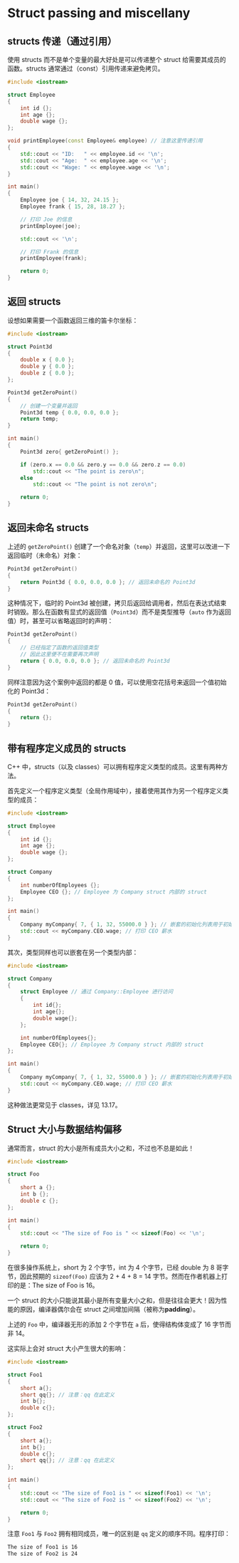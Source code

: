 # Struct passing and miscellany

## structs 传递（通过引用）

使用 structs 而不是单个变量的最大好处是可以传递整个 struct 给需要其成员的函数。structs 通常通过（const）引用传递来避免拷贝。

```cpp
#include <iostream>

struct Employee
{
    int id {};
    int age {};
    double wage {};
};

void printEmployee(const Employee& employee) // 注意这里传递引用
{
    std::cout << "ID:   " << employee.id << '\n';
    std::cout << "Age:  " << employee.age << '\n';
    std::cout << "Wage: " << employee.wage << '\n';
}

int main()
{
    Employee joe { 14, 32, 24.15 };
    Employee frank { 15, 28, 18.27 };

    // 打印 Joe 的信息
    printEmployee(joe);

    std::cout << '\n';

    // 打印 Frank 的信息
    printEmployee(frank);

    return 0;
}
```

## 返回 structs

设想如果需要一个函数返回三维的笛卡尔坐标：

```cpp
#include <iostream>

struct Point3d
{
    double x { 0.0 };
    double y { 0.0 };
    double z { 0.0 };
};

Point3d getZeroPoint()
{
    // 创建一个变量并返回
    Point3d temp { 0.0, 0.0, 0.0 };
    return temp;
}

int main()
{
    Point3d zero{ getZeroPoint() };

    if (zero.x == 0.0 && zero.y == 0.0 && zero.z == 0.0)
        std::cout << "The point is zero\n";
    else
        std::cout << "The point is not zero\n";

    return 0;
}
```

## 返回未命名 structs

上述的 `getZeroPoint()` 创建了一个命名对象（`temp`）并返回，这里可以改进一下返回临时（未命名）对象：

```cpp
Point3d getZeroPoint()
{
    return Point3d { 0.0, 0.0, 0.0 }; // 返回未命名的 Point3d
}
```

这种情况下，临时的 Point3d 被创建，拷贝后返回给调用者，然后在表达式结束时销毁。那么在函数有显式的返回值（`Point3d`）而不是类型推导（`auto` 作为返回值）时，甚至可以省略返回时的声明：

```cpp
Point3d getZeroPoint()
{
    // 已经指定了函数的返回值类型
    // 因此这里便不在需要再次声明
    return { 0.0, 0.0, 0.0 }; // 返回未命名的 Point3d
}
```

同样注意因为这个案例中返回的都是 0 值，可以使用空花括号来返回一个值初始化的 Point3d：

```cpp
Point3d getZeroPoint()
{
    return {};
}
```

## 带有程序定义成员的 structs

C++ 中，structs（以及 classes）可以拥有程序定义类型的成员。这里有两种方法。

首先定义一个程序定义类型（全局作用域中），接着使用其作为另一个程序定义类型的成员：

```cpp
#include <iostream>

struct Employee
{
    int id {};
    int age {};
    double wage {};
};

struct Company
{
    int numberOfEmployees {};
    Employee CEO {}; // Employee 为 Company struct 内部的 struct
};

int main()
{
    Company myCompany{ 7, { 1, 32, 55000.0 } }; // 嵌套的初始化列表用于初始化 Employee
    std::cout << myCompany.CEO.wage; // 打印 CEO 薪水
}
```

其次，类型同样也可以嵌套在另一个类型内部：

```cpp
#include <iostream>

struct Company
{
    struct Employee // 通过 Company::Employee 进行访问
    {
        int id{};
        int age{};
        double wage{};
    };

    int numberOfEmployees{};
    Employee CEO{}; // Employee 为 Company struct 内部的 struct
};

int main()
{
    Company myCompany{ 7, { 1, 32, 55000.0 } }; // 嵌套的初始化列表用于初始化 Employee
    std::cout << myCompany.CEO.wage; // 打印 CEO 薪水
}
```

这种做法更常见于 classes，详见 13.17。

## Struct 大小与数据结构偏移

通常而言，struct 的大小是所有成员大小之和，不过也不总是如此！

```cpp
#include <iostream>

struct Foo
{
    short a {};
    int b {};
    double c {};
};

int main()
{
    std::cout << "The size of Foo is " << sizeof(Foo) << '\n';

    return 0;
}
```

在很多操作系统上，short 为 2 个字节，int 为 4 个字节，已经 double 为 8 哥字节，因此预期的 `sizeof(Foo)` 应该为 2 + 4 + 8 = 14 字节。然而在作者机器上打印的是：The size of Foo is 16。

一个 struct 的大小只能说其最小是所有变量大小之和，但是往往会更大！因为性能的原因，编译器偶尔会在 struct 之间增加间隔（被称为**padding**）。

上述的 `Foo` 中，编译器无形的添加 2 个字节在 `a` 后，使得结构体变成了 16 字节而非 14。

这实际上会对 struct 大小产生很大的影响：

```cpp
#include <iostream>

struct Foo1
{
    short a{};
    short qq{}; // 注意：qq 在此定义
    int b{};
    double c{};
};

struct Foo2
{
    short a{};
    int b{};
    double c{};
    short qq{}; // 注意：qq 在此定义
};

int main()
{
    std::cout << "The size of Foo1 is " << sizeof(Foo1) << '\n';
    std::cout << "The size of Foo2 is " << sizeof(Foo2) << '\n';

    return 0;
}
```

注意 `Foo1` 与 `Foo2` 拥有相同成员，唯一的区别是 `qq` 定义的顺序不同。程序打印：

```txt
The size of Foo1 is 16
The size of Foo2 is 24
```
